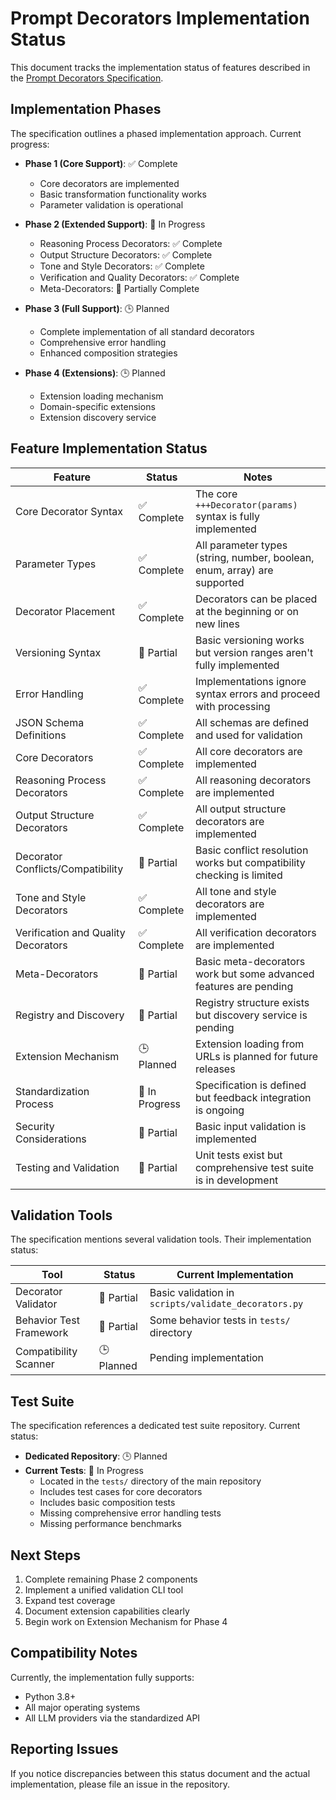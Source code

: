 # Prompt Decorators Implementation Status

This document tracks the implementation status of features described in the [Prompt Decorators Specification](prompt-decorators-specification-v1.0.md).

## Implementation Phases

The specification outlines a phased implementation approach. Current progress:

- **Phase 1 (Core Support)**: ✅ Complete
  - Core decorators are implemented
  - Basic transformation functionality works
  - Parameter validation is operational

- **Phase 2 (Extended Support)**: 🔄 In Progress
  - Reasoning Process Decorators: ✅ Complete
  - Output Structure Decorators: ✅ Complete
  - Tone and Style Decorators: ✅ Complete
  - Verification and Quality Decorators: ✅ Complete
  - Meta-Decorators: 🔄 Partially Complete

- **Phase 3 (Full Support)**: 🕒 Planned
  - Complete implementation of all standard decorators
  - Comprehensive error handling
  - Enhanced composition strategies

- **Phase 4 (Extensions)**: 🕒 Planned
  - Extension loading mechanism
  - Domain-specific extensions
  - Extension discovery service

## Feature Implementation Status

| Feature | Status | Notes |
|---------|--------|-------|
| Core Decorator Syntax | ✅ Complete | The core `+++Decorator(params)` syntax is fully implemented |
| Parameter Types | ✅ Complete | All parameter types (string, number, boolean, enum, array) are supported |
| Decorator Placement | ✅ Complete | Decorators can be placed at the beginning or on new lines |
| Versioning Syntax | 🔄 Partial | Basic versioning works but version ranges aren't fully implemented |
| Error Handling | ✅ Complete | Implementations ignore syntax errors and proceed with processing |
| JSON Schema Definitions | ✅ Complete | All schemas are defined and used for validation |
| Core Decorators | ✅ Complete | All core decorators are implemented |
| Reasoning Process Decorators | ✅ Complete | All reasoning decorators are implemented |
| Output Structure Decorators | ✅ Complete | All output structure decorators are implemented |
| Decorator Conflicts/Compatibility | 🔄 Partial | Basic conflict resolution works but compatibility checking is limited |
| Tone and Style Decorators | ✅ Complete | All tone and style decorators are implemented |
| Verification and Quality Decorators | ✅ Complete | All verification decorators are implemented |
| Meta-Decorators | 🔄 Partial | Basic meta-decorators work but some advanced features are pending |
| Registry and Discovery | 🔄 Partial | Registry structure exists but discovery service is pending |
| Extension Mechanism | 🕒 Planned | Extension loading from URLs is planned for future releases |
| Standardization Process | 🔄 In Progress | Specification is defined but feedback integration is ongoing |
| Security Considerations | 🔄 Partial | Basic input validation is implemented |
| Testing and Validation | 🔄 Partial | Unit tests exist but comprehensive test suite is in development |

## Validation Tools

The specification mentions several validation tools. Their implementation status:

| Tool | Status | Current Implementation |
|------|--------|------------------------|
| Decorator Validator | 🔄 Partial | Basic validation in `scripts/validate_decorators.py` |
| Behavior Test Framework | 🔄 Partial | Some behavior tests in `tests/` directory |
| Compatibility Scanner | 🕒 Planned | Pending implementation |

## Test Suite

The specification references a dedicated test suite repository. Current status:

- **Dedicated Repository**: 🕒 Planned
- **Current Tests**: 🔄 In Progress
  - Located in the `tests/` directory of the main repository
  - Includes test cases for core decorators
  - Includes basic composition tests
  - Missing comprehensive error handling tests
  - Missing performance benchmarks

## Next Steps

1. Complete remaining Phase 2 components
2. Implement a unified validation CLI tool
3. Expand test coverage
4. Document extension capabilities clearly
5. Begin work on Extension Mechanism for Phase 4

## Compatibility Notes

Currently, the implementation fully supports:
- Python 3.8+
- All major operating systems
- All LLM providers via the standardized API

## Reporting Issues

If you notice discrepancies between this status document and the actual implementation, please file an issue in the repository.
